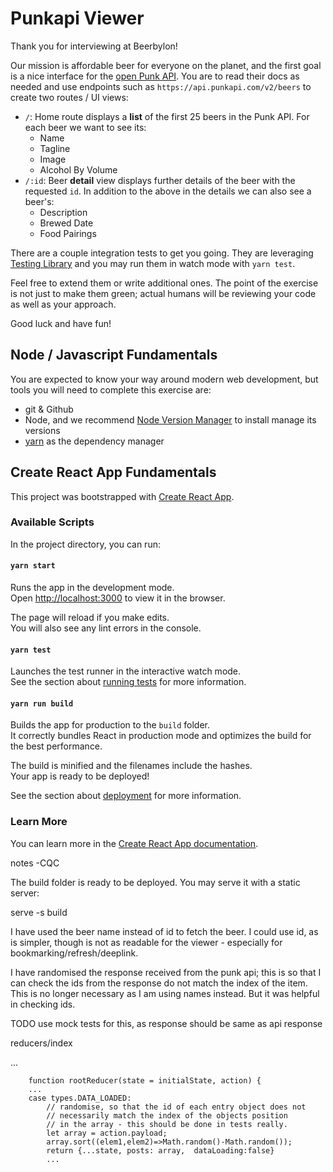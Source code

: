 # Punkapi Viewer

Thank you for interviewing at Beerbylon!

Our mission is affordable beer for everyone on the planet, and the first goal is a nice interface for the [open Punk API]. You are to read their docs as needed and use endpoints such as `https://api.punkapi.com/v2/beers` to create two routes / UI views:

- `/`: Home route displays a **list** of the first 25 beers in the Punk API. For each beer we want to see its:
  - Name
  - Tagline
  - Image
  - Alcohol By Volume
- `/:id`: Beer **detail** view displays further details of the beer with the requested `id`. In addition to the above in the details we can also see a beer's:
  - Description
  - Brewed Date
  - Food Pairings

There are a couple integration tests to get you going. They are leveraging [Testing Library] and you may run them in watch mode with `yarn test`.

Feel free to extend them or write additional ones. The point of the exercise is not just to make them green; actual humans will be reviewing your code as well as your approach.

Good luck and have fun!

[open punk api]: https://punkapi.com/documentation/v2 'According to science, alcohol is a solution'
[testing library]: https://testing-library.com/docs/react-testing-library/intro 'Simple and complete testing utilities that encourage good testing practices'

## Node / Javascript Fundamentals

You are expected to know your way around modern web development, but tools you will need to complete this exercise are:

- git & Github
- Node, and we recommend [Node Version Manager] to install manage its versions
- [yarn] as the dependency manager

[node version manager]: https://github.com/nvm-sh/nvm 'POSIX-compliant bash script to manage multiple active node.js versions'
[yarn]: https://yarnpkg.com/lang/en/ 'fast, reliable, and secure dependency management'

## Create React App Fundamentals

This project was bootstrapped with [Create React App](https://github.com/facebook/create-react-app).

### Available Scripts

In the project directory, you can run:

#### `yarn start`

Runs the app in the development mode.<br>
Open [http://localhost:3000](http://localhost:3000) to view it in the browser.

The page will reload if you make edits.<br>
You will also see any lint errors in the console.

#### `yarn test`

Launches the test runner in the interactive watch mode.<br>
See the section about [running tests](https://facebook.github.io/create-react-app/docs/running-tests) for more information.

#### `yarn run build`

Builds the app for production to the `build` folder.<br>
It correctly bundles React in production mode and optimizes the build for the best performance.

The build is minified and the filenames include the hashes.<br>
Your app is ready to be deployed!

See the section about [deployment](https://facebook.github.io/create-react-app/docs/deployment) for more information.

### Learn More

You can learn more in the [Create React App documentation](https://facebook.github.io/create-react-app/docs/getting-started).


notes -CQC

The build folder is ready to be deployed.
You may serve it with a static server:

  serve -s build


I have used the beer name instead of id to fetch the beer.
I could use id, as is simpler, though is not as readable for the viewer -
especially for bookmarking/refresh/deeplink.

I have randomised the response received from the punk api; 
this is so that I can check the ids from the response do not
match the index of the item. This is no longer necessary as I am using 
names instead. But it was helpful in checking ids.

TODO use mock tests for this, as response should be same as 
api response 

reducers/index
        

...

        
        function rootReducer(state = initialState, action) {
        ...
        case types.DATA_LOADED:
            // randomise, so that the id of each entry object does not
            // necessarily match the index of the objects position
            // in the array - this should be done in tests really.
            let array = action.payload;
            array.sort((elem1,elem2)=>Math.random()-Math.random());
            return {...state, posts: array,  dataLoading:false}
            ...
            


